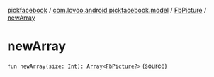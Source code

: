 [pickfacebook](../../index.md) / [com.lovoo.android.pickfacebook.model](../index.md) / [FbPicture](index.md) / [newArray](./new-array.md)

# newArray

`fun newArray(size: `[`Int`](https://kotlinlang.org/api/latest/jvm/stdlib/kotlin/-int/index.html)`): `[`Array`](https://kotlinlang.org/api/latest/jvm/stdlib/kotlin/-array/index.html)`<`[`FbPicture`](index.md)`?>` [(source)](https://github.com/lovoo/android-pickpic/blob/master/pickfacebook/src/main/kotlin/com/lovoo/android/pickfacebook/model/FbPicture.kt#L39)